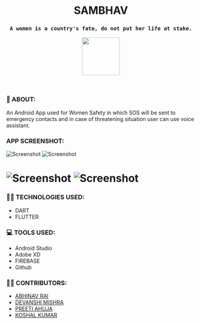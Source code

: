 # <center> SAMBHAV
### <center>`A women is a country's fate, do not put her life at stake.`

<p align="center">
<kbd>
<img src="images/logo.jpg" width="100"/>
</p>
</kbd>
<br>

### 💭 ABOUT:
An Android App used for Women Safety in which SOS will be sent to emergency contacts and in case of threatening situation user can use voice assistant.
<br>


### APP SCREENSHOT:
   ![Screenshot](images/image1.jpeg)    ![Screenshot](images/image2.jpeg)
  
   ![Screenshot](images/image3.jpeg)
   ![Screenshot](images/image4.jpeg)
=======



### 👩‍💻 TECHNOLOGIES USED:
  * DART
  * FLUTTER
  
  

### 💻 TOOLS USED:
   * Android Studio
   * Adobe XD
   * FIREBASE
   * Github

### 🤝🏼 CONTRIBUTORS:
  * [ABHINAV RAI](https://github.com/Lyghtjr)
  * [DEVANSHI MISHRA](https://github.com/devanshi-code)
  * [PREETI AHUJA](https://github.com/preetiahuja18)
  * [KOSHAL KUMAR](https://github.com/koshal111)
